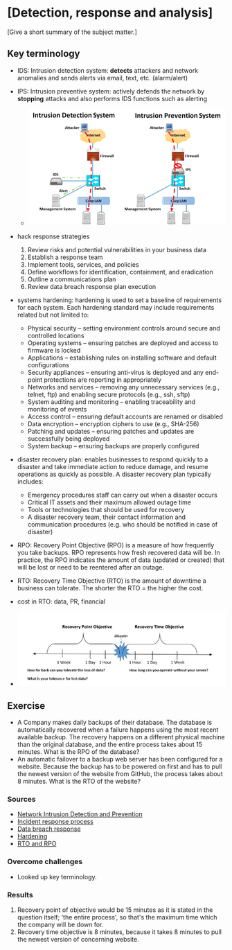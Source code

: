 # [Detection, response and analysis]
[Give a short summary of the subject matter.]

## Key terminology
- IDS: Intrusion detection system: **detects** attackers and network anomalies and sends alerts via email, text, etc. (alarm/alert)
- IPS: Intrusion preventive system: actively defends the network by **stopping** attacks and also performs IDS functions such as alerting 
  - ![IDS nd IPS](../00_includes/SEC/SEC08IDS_IPS.png)
- hack response strategies
  1.  Review risks and potential vulnerabilities in your business data
  2.  Establish a response team
  3.  Implement tools, services, and policies
  4.  Define workflows for identification, containment, and eradication
  5.  Outline a communications plan
  6.  Review data breach response plan execution
- systems hardening: hardening is used to set a baseline of requirements for each system.
  Each hardening standard may include requirements related but not limited to:

  - Physical security – setting environment controls around secure and controlled locations
  - Operating systems – ensuring patches are deployed and access to firmware is locked
  - Applications – establishing rules on installing software and default configurations
  - Security appliances – ensuring anti-virus is deployed and any end-point protections are reporting in appropriately
  - Networks and services – removing any unnecessary services (e.g., telnet, ftp) and enabling secure protocols (e.g., ssh, sftp)
  - System auditing and monitoring – enabling traceability and monitoring of events
  - Access control – ensuring default accounts are renamed or disabled
  - Data encryption – encryption ciphers to use (e.g., SHA-256)
  - Patching and updates – ensuring patches and updates are successfully being deployed
  - System backup – ensuring backups are properly configured
- disaster recovery plan: enables businesses to respond quickly to a disaster and take immediate action to reduce damage, and resume operations as quickly as possible. A disaster recovery plan typically includes:
  - Emergency procedures staff can carry out when a disaster occurs
  - Critical IT assets and their maximum allowed outage time
  - Tools or technologies that should be used for recovery
  - A disaster recovery team, their contact information and communication procedures (e.g. who should be notified in case of disaster)
- RPO: Recovery Point Objective (RPO) is a measure of how frequently you take backups. RPO represents how fresh recovered data will be. In practice, the RPO indicates the amount of data (updated or created) that will be lost or need to be reentered after an outage.
- RTO: Recovery Time Objective (RTO) is the amount of downtime a business can tolerate. The shorter the RTO = the higher the cost.
- cost in RTO: data, PR, financial
- ![](../00_includes/SEC/SEC08RPO_RTO.jpg)

## Exercise
- A Company makes daily backups of their database. The database is automatically recovered when a failure happens using the most recent available backup. The recovery happens on a different physical machine than the original database, and the entire process takes about 15 minutes. What is the RPO of the database?
- An automatic failover to a backup web server has been configured for a website. Because the backup has to be powered on first and has to pull the newest version of the website from GitHub, the process takes about 8 minutes. What is the RTO of the website?

### Sources
- [Network Intrusion Detection and Prevention](https://www.youtube.com/watch?v=hEgWPWIuq_s)
- [Incident response process](https://www.youtube.com/watch?v=qGktAVJpTGE)
- [Data breach response](https://spectralops.io/blog/6-steps-data-breach-response-plan/)
- [Hardening](https://www.packetlabs.net/posts/security-hardening-standards/#:~:text=A%20hardening%20standard%20is%20used,and%20applications%2C%20such%20as%20CIS.)
- [RTO and RPO](https://www.youtube.com/watch?v=wgvq9y8wwNQ)

### Overcome challenges
- Looked up key terminology. 

### Results
1. Recovery point of objective would be 15 minutes as it is stated in the question itself; 'the entire process', so that's the maximum time which the company will be down for. 
2. Recovery time objective is 8 minutes, because it takes 8 minutes to pull the newest version of concerning website.
